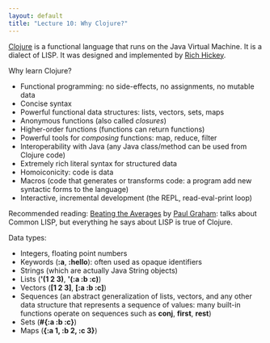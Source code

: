 ```yaml
---
layout: default
title: "Lecture 10: Why Clojure?"
---
```


[Clojure](http://clojure.org/) is a functional language that runs on the Java Virtual Machine.  It is a dialect of LISP.  It was designed and implemented by [Rich Hickey](https://twitter.com/richhickey).

Why learn Clojure?

* Functional programming: no side-effects, no assignments, no mutable data
* Concise syntax
* Powerful functional data structures: lists, vectors, sets, maps
* Anonymous functions (also called *closures*)
* Higher-order functions (functions can return functions)
* Powerful tools for *composing* functions: map, reduce, filter
* Interoperability with Java (any Java class/method can be used from Clojure code)
* Extremely rich literal syntax for structured data
* Homoiconicity: code is data
* Macros (code that generates or transforms code: a program add new syntactic forms to the language)
* Interactive, incremental development (the REPL, read-eval-print loop)

Recommended reading: [Beating the Averages](http://www.paulgraham.com/avg.html) by [Paul Graham](http://www.paulgraham.com/): talks about Common LISP, but everything he says about LISP is true of Clojure.

Data types:

* Integers, floating point numbers
* Keywords (**:a**, **:hello**): often used as opaque identifiers
* Strings (which are actually Java String objects)
* Lists (**'(1 2 3)**, **'(:a :b :c)**)
* Vectors (**[1 2 3]**, **[:a :b :c]**)
* Sequences (an abstract generalization of lists, vectors, and any other data structure that represents a sequence of values: many built-in functions operate on sequences such as **conj**, **first**, **rest**)
* Sets (**#{:a :b :c}**)
* Maps (**{:a 1, :b 2, :c 3}**)
